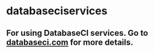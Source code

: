 # databaseciservices

## For using DatabaseCI services. Go to [databaseci.com](https://databaseci.com/) for more details.
